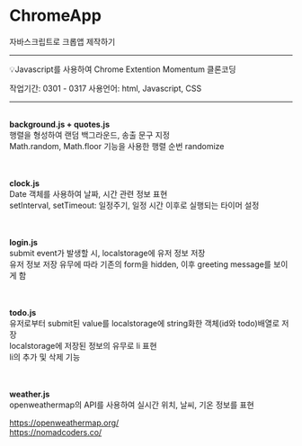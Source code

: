 # ChromeApp
자바스크립트로 크롭앱 제작하기

<hr>
💡Javascript를 사용하여 Chrome Extention Momentum 클론코딩 <br>

작업기간: 0301 - 0317
사용언어: html, Javascript, CSS
<hr>

<br>
<b>background.js + quotes.js</b> <br>
행렬을 형성하여 랜덤 백그라운드, 송출 문구 지정<br>
Math.random, Math.floor 기능을 사용한 행렬 순번 randomize<br>
<br>
<br>

<b>clock.js</b> <br>
Date 객체를 사용하여 날짜, 시간 관련 정보 표현<br>
setInterval, setTimeout: 일정주기, 일정 시간 이후로 실행되는 타이머 설정<br>
<br>
<br>

<b>login.js</b> <br>
submit event가 발생할 시, localstorage에 유저 정보 저장<br>
유저 정보 저장 유무에 따라 기존의 form을 hidden, 이후 greeting message를 보이게 함<br>
<br>
<br>

<b>todo.js</b> <br>
유저로부터 submit된 value를 localstorage에 string화한 객체(id와 todo)배열로 저장<br>
localstorage에 저장된 정보의 유무로 li 표현<br>
li의 추가 및 삭제 기능<br>
<br>
<br>

<b>weather.js</b> <br>
openweathermap의 API를 사용하여 실시간 위치, 날씨, 기온 정보를 표현<br>



https://openweathermap.org/<br>
https://nomadcoders.co/
